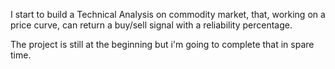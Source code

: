 I start to build a Technical Analysis on commodity market, that, working on a price curve, can return a buy/sell signal with a reliability percentage.

The project is still at the beginning but i'm going to complete that in spare time.
